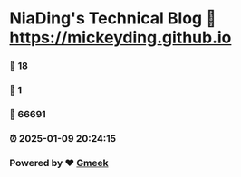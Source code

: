 # NiaDing's Technical Blog  :link: https://mickeyding.github.io 
### :page_facing_up: [18](https://mickeyding.github.io/tag.html) 
### :speech_balloon: 1 
### :hibiscus: 66691 
### :alarm_clock: 2025-01-09 20:24:15 
### Powered by :heart: [Gmeek](https://github.com/Meekdai/Gmeek)
